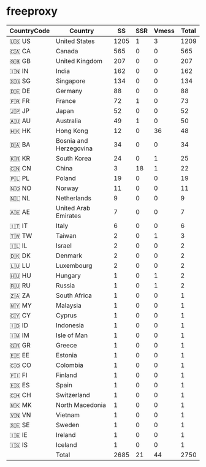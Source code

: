 # freeproxy

|CountryCode|Country|SS|SSR|Vmess|Total|
|  ----  | ----  |  ----  | ----  |  ----  | ----  |
|🇺🇸 US|United States|1205|1|3|1209|
|🇨🇦 CA|Canada|565|0|0|565|
|🇬🇧 GB|United Kingdom|207|0|0|207|
|🇮🇳 IN|India|162|0|0|162|
|🇸🇬 SG|Singapore|134|0|0|134|
|🇩🇪 DE|Germany|88|0|0|88|
|🇫🇷 FR|France|72|1|0|73|
|🇯🇵 JP|Japan|52|0|0|52|
|🇦🇺 AU|Australia|49|1|0|50|
|🇭🇰 HK|Hong Kong|12|0|36|48|
|🇧🇦 BA|Bosnia and Herzegovina|34|0|0|34|
|🇰🇷 KR|South Korea|24|0|1|25|
|🇨🇳 CN|China|3|18|1|22|
|🇵🇱 PL|Poland|19|0|0|19|
|🇳🇴 NO|Norway|11|0|0|11|
|🇳🇱 NL|Netherlands|9|0|0|9|
|🇦🇪 AE|United Arab Emirates|7|0|0|7|
|🇮🇹 IT|Italy|6|0|0|6|
|🇹🇼 TW|Taiwan|2|0|1|3|
|🇮🇱 IL|Israel|2|0|0|2|
|🇩🇰 DK|Denmark|2|0|0|2|
|🇱🇺 LU|Luxembourg|2|0|0|2|
|🇭🇺 HU|Hungary|1|0|1|2|
|🇷🇺 RU|Russia|1|0|1|2|
|🇿🇦 ZA|South Africa|1|0|0|1|
|🇲🇾 MY|Malaysia|1|0|0|1|
|🇨🇾 CY|Cyprus|1|0|0|1|
|🇮🇩 ID|Indonesia|1|0|0|1|
|🇮🇲 IM|Isle of Man|1|0|0|1|
|🇬🇷 GR|Greece|1|0|0|1|
|🇪🇪 EE|Estonia|1|0|0|1|
|🇨🇴 CO|Colombia|1|0|0|1|
|🇫🇮 FI|Finland|1|0|0|1|
|🇪🇸 ES|Spain|1|0|0|1|
|🇨🇭 CH|Switzerland|1|0|0|1|
|🇲🇰 MK|North Macedonia|1|0|0|1|
|🇻🇳 VN|Vietnam|1|0|0|1|
|🇸🇪 SE|Sweden|1|0|0|1|
|🇮🇪 IE|Ireland|1|0|0|1|
|🇮🇸 IS|Iceland|1|0|0|1|
||Total|2685|21|44|2750|
